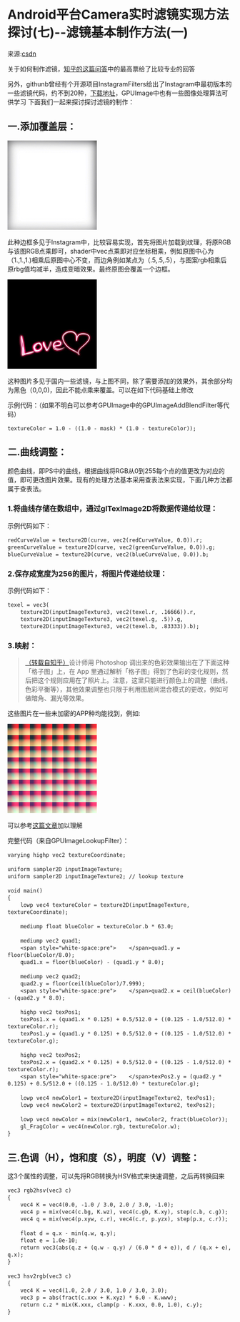 # Android平台Camera实时滤镜实现方法探讨(七)--滤镜基本制作方法(一)

来源:[csdn](http://blog.csdn.net/oshunz/article/details/50214449)

关于如何制作滤镜，[知乎的这篇问答](http://www.zhihu.com/question/20073281)中的最高票给了比较专业的回答

另外，githunb曾经有个开源项目InstagramFilters给出了Instagram中最初版本的一些滤镜代码，约不到20种，[下载地址](http://download.csdn.net/detail/oshunz/9335481)，GPUImage中也有一些图像处理算法可供学习
下面我们一起来探讨探讨滤镜的制作：

## 一.添加覆盖层：

![](filter-make-method-1.png)

此种边框多见于Instagram中，比较容易实现，首先将图片加载到纹理，将原RGB与该图RGB点乘即可，shader中vec点乘即对应坐标相乘，例如原图中心为（1.,1.,1.)相乘后原图中心不变，而边角例如某点为（.5,.5,.5），与图案rgb相乘后原rbg值均减半，造成变暗效果。最终原图会覆盖一个边框。

![](filter-make-method-2.jpeg)

这种图片多见于国内一些滤镜，与上图不同，除了需要添加的效果外，其余部分均为黑色（0,0,0)，因此不能点乘来覆盖。可以在如下代码基础上修改

示例代码：（如果不明白可以参考GPUImage中的GPUImageAddBlendFilter等代码）

```
textureColor = 1.0 - ((1.0 - mask) * (1.0 - textureColor));   
```
## 二.曲线调整：
颜色曲线，即PS中的曲线，根据曲线将RGB从0到255每个点的值更改为对应的值，即可更改图片效果。现有的处理方法基本采用查表法来实现，下面几种方法都属于查表法。
### 1.将曲线存储在数组中，通过glTexImage2D将数据传递给纹理：
示例代码如下：

```
redCurveValue = texture2D(curve, vec2(redCurveValue, 0.0)).r;   
greenCurveValue = texture2D(curve, vec2(greenCurveValue, 0.0)).g;   
blueCurveValue = texture2D(curve, vec2(blueCurveValue, 0.0)).b;   
```

### 2.保存成宽度为256的图片，将图片传递给纹理：

示例代码如下：

```
texel = vec3(  
    texture2D(inputImageTexture3, vec2(texel.r, .16666)).r,  
    texture2D(inputImageTexture3, vec2(texel.g, .5)).g,  
    texture2D(inputImageTexture3, vec2(texel.b, .83333)).b);  
```

### 3.映射：

> [（转载自知乎）](http://www.zhihu.com/question/20073281)设计师用 Photoshop 调出来的色彩效果输出在了下面这种「格子图」上，在 App 里通过解析「格子图」得到了色彩的变化规则，然后把这个规则应用在了照片上。注意，这里只能进行颜色上的调整（曲线，色彩平衡等），其他效果调整也只限于利用图层间混合模式的更改，例如可做暗角、漏光等效果。

这些图片在一些未加密的APP种均能找到，例如:

![](filter-make-method-3.png)

可以参考[这篇文章](http://blog.csdn.net/oshunz/article/details/%E4%BD%BF%E7%94%A8CIColorCube%E5%BF%AB%E9%80%9F%E8%A3%BD%E4%BD%9C%E6%BF%BE%E9%8F%A1)加以理解

完整代码（来自GPUImageLookupFilter）：

```
varying highp vec2 textureCoordinate;  
  
uniform sampler2D inputImageTexture;  
uniform sampler2D inputImageTexture2; // lookup texture  
  
void main()  
{  
    lowp vec4 textureColor = texture2D(inputImageTexture, textureCoordinate);  
  
    mediump float blueColor = textureColor.b * 63.0;  
  
    mediump vec2 quad1;  
    <span style="white-space:pre">    </span>quad1.y = floor(blueColor/8.0);   
    quad1.x = floor(blueColor) - (quad1.y * 8.0);  
  
    mediump vec2 quad2;  
    quad2.y = floor(ceil(blueColor)/7.999);   
    <span style="white-space:pre">    </span>quad2.x = ceil(blueColor) - (quad2.y * 8.0);  
  
    highp vec2 texPos1;  
    texPos1.x = (quad1.x * 0.125) + 0.5/512.0 + ((0.125 - 1.0/512.0) * textureColor.r);  
    texPos1.y = (quad1.y * 0.125) + 0.5/512.0 + ((0.125 - 1.0/512.0) * textureColor.g);  
  
    highp vec2 texPos2;  
    texPos2.x = (quad2.x * 0.125) + 0.5/512.0 + ((0.125 - 1.0/512.0) * textureColor.r);  
    <span style="white-space:pre">    </span>texPos2.y = (quad2.y * 0.125) + 0.5/512.0 + ((0.125 - 1.0/512.0) * textureColor.g);  
  
    lowp vec4 newColor1 = texture2D(inputImageTexture2, texPos1);  
    lowp vec4 newColor2 = texture2D(inputImageTexture2, texPos2);  
  
    lowp vec4 newColor = mix(newColor1, newColor2, fract(blueColor));  
    gl_FragColor = vec4(newColor.rgb, textureColor.w);  
}  
```

## 三.色调（H），饱和度（S），明度（V）调整：

这3个属性的调整，可以先将RGB转换为HSV格式来快速调整，之后再转换回来

```
vec3 rgb2hsv(vec3 c)   
{  
    vec4 K = vec4(0.0, -1.0 / 3.0, 2.0 / 3.0, -1.0);   
    vec4 p = mix(vec4(c.bg, K.wz), vec4(c.gb, K.xy), step(c.b, c.g));   
    vec4 q = mix(vec4(p.xyw, c.r), vec4(c.r, p.yzx), step(p.x, c.r));   
      
    float d = q.x - min(q.w, q.y);   
    float e = 1.0e-10;   
    return vec3(abs(q.z + (q.w - q.y) / (6.0 * d + e)), d / (q.x + e), q.x);   
}   
  
vec3 hsv2rgb(vec3 c)   
{   
    vec4 K = vec4(1.0, 2.0 / 3.0, 1.0 / 3.0, 3.0);   
    vec3 p = abs(fract(c.xxx + K.xyz) * 6.0 - K.www);   
    return c.z * mix(K.xxx, clamp(p - K.xxx, 0.0, 1.0), c.y);   
}  
```